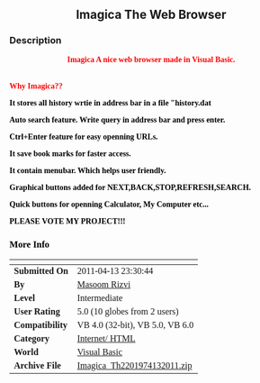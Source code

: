 ﻿<div align="center">

## Imagica The Web Browser


</div>

### Description

<center><b><font color="red" face="comic sans ms">Imagica A nice web browser made in Visual Basic.</font></center>

<br /><font color="red" face="comic sans ms">Why Imagica??<br />

<font color="black">

It stores all history wrtie in address bar in a file "history.dat<br />

Auto search feature. Write query in address bar and press enter.<br />

Ctrl+Enter feature for easy openning URLs.<br />

It save book marks for faster access.<br />

It contain menubar. Which helps user friendly.<br />

Graphical buttons added for NEXT,BACK,STOP,REFRESH,SEARCH.<br />

Quick buttons for openning Calculator, My Computer etc...<br />

<b>PLEASE VOTE MY PROJECT!!!</b>
 
### More Info
 


<span>             |<span>
---                |---
**Submitted On**   |2011-04-13 23:30:44
**By**             |[Masoom Rizvi](https://github.com/Planet-Source-Code/PSCIndex/blob/master/ByAuthor/masoom-rizvi.md)
**Level**          |Intermediate
**User Rating**    |5.0 (10 globes from 2 users)
**Compatibility**  |VB 4\.0 \(32\-bit\), VB 5\.0, VB 6\.0
**Category**       |[Internet/ HTML](https://github.com/Planet-Source-Code/PSCIndex/blob/master/ByCategory/internet-html__1-34.md)
**World**          |[Visual Basic](https://github.com/Planet-Source-Code/PSCIndex/blob/master/ByWorld/visual-basic.md)
**Archive File**   |[Imagica\_Th2201974132011\.zip](https://github.com/Planet-Source-Code/masoom-rizvi-imagica-the-web-browser__1-73856/archive/master.zip)








